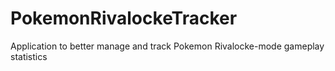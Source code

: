 # PokemonRivalockeTracker
Application to better manage and track Pokemon Rivalocke-mode gameplay statistics
